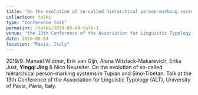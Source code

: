 ```yaml
---
title: "On the evolution of so-called hierarchical person-marking systems in Tupian and Sino-Tibetan"
collection: talks
type: "Conference talk"
permalink: /talks/2019-09-04-talk-1
venue: "the 13th Conference of the Association for Linguistic Typology (ALT)"
date: 2019-09-04
location: "Pavia, Italy"
---
```


2019/9: Manuel Widmer, Erik van Gijn, Alena Witzlack-Makarevich, Erika Just, **Yingqi Jing** & Nico Neureiter. On the evolution of so-called hierarchical person-marking systems in Tupian and Sino-Tibetan. Talk at the 13th Conference of the Association for Linguistic Typology (ALT), University of Pavia, Pavia, Italy.
